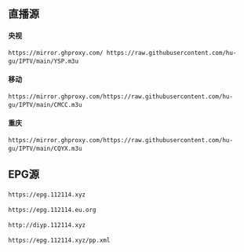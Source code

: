 <h2>直播源</h2>
<h4>央视</h4>
<p dir="auto"><code>https://mirror.ghproxy.com/ https://raw.githubusercontent.com/hu-gu/IPTV/main/YSP.m3u</code>&nbsp;&nbsp;&nbsp;&nbsp
<h4>移动</h4>
<p dir="auto"><code>https://mirror.ghproxy.com/https://raw.githubusercontent.com/hu-gu/IPTV/main/CMCC.m3u</code>&nbsp;&nbsp;&nbsp;&nbsp
<h4>重庆</h4>
<p dir="auto"><code>https://mirror.ghproxy.com/https://raw.githubusercontent.com/hu-gu/IPTV/main/CQYX.m3u</code>&nbsp;&nbsp;&nbsp;&nbsp
<h2>EPG源</h2>
<p dir="auto"><code>https://epg.112114.xyz</code>&nbsp;&nbsp;&nbsp;&nbsp
<p dir="auto"><code>https://epg.112114.eu.org</code>&nbsp;&nbsp;&nbsp;&nbsp
<p dir="auto"><code>http://diyp.112114.xyz</code>&nbsp;&nbsp;&nbsp;&nbsp
<p dir="auto"><code>https://epg.112114.xyz/pp.xml</code>&nbsp;&nbsp;&nbsp;&nbsp

